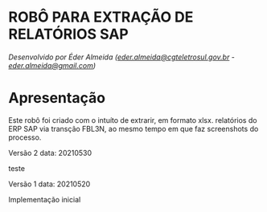 # ROBÔ PARA EXTRAÇÃO DE RELATÓRIOS SAP
###### Desenvolvido por Éder Almeida (eder.almeida@cgteletrosul.gov.br - eder.almeida@gmail.com)

# Apresentação
Este robô foi criado com o intuíto de extrarir, em formato xlsx. relatórios do ERP SAP via transção FBL3N, ao mesmo tempo em que faz screenshots do processo.


Versão 2
data: 20210530

teste

Versão 1
data: 20210520

Implementação inicial
